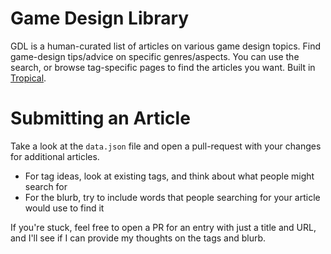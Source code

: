 # Game Design Library

GDL is a human-curated list of articles on various game design topics. Find game-design tips/advice on specific genres/aspects. You can use the search, or browse tag-specific pages to find the articles you want. Built in [Tropical](github.com/nightblade9/tropical).

# Submitting an Article

Take a look at the `data.json` file and open a pull-request with your changes for additional articles.

- For tag ideas, look at existing tags, and think about what people might search for
- For the blurb, try to include words that people searching for your article would use to find it

If you're stuck, feel free to open a PR for an entry with just a title and URL, and I'll see if I can provide my thoughts on the tags and blurb.